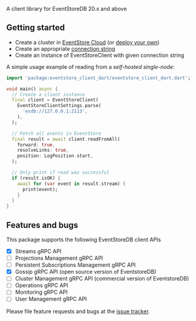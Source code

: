 A client library for EventStoreDB 20.x and above

## Getting started
* Create a cluster in [EventStore Cloud](https://developers.eventstore.com/cloud/intro/) (or [deploy your own](https://developers.eventstore.com/server/v21.6/docs/installation/#quick-start-preview))
* Create an appropriate [connection string](https://developers.eventstore.com/clients/grpc/getting-started/#connection-details)
* Create an instance of EventStoreClient with given connection string

A simple usage example of reading from a _self-hosted single-node_:

```dart
import 'package:eventstore_client_dart/eventstore_client_dart.dart';

void main() async {
  // Create a client instance
  final client = EventStoreClient(
    EventStoreClientSettings.parse(
      'esdb://127.0.0.1:2113',
    ),
  );

  // Fetch all events in EventStore
  final result = await client.readFromAll(
    forward: true,
    resolveLinks: true,
    position: LogPosition.start,
  );

  // Only print if read was successful
  if (result.isOK) {
    await for (var event in result.stream) {
      print(event);
    }
  }
}
```


## Features and bugs

This package supports the following EventStoreDB client APIs

- [x] Streams gRPC API
- [ ] Projections Management gRPC API
- [ ] Persistent Subscriptions Management gRPC API
- [x] Gossip gRPC API (open source version of EventstoreDB)
- [ ] Cluster Management gRPC API (commercial version of EventstoreDB)
- [ ] Operations gRPC API
- [ ] Monitoring gRPC API
- [ ] User Management gRPC API

Please file feature requests and bugs at the [issue tracker][tracker].

[tracker]: https://github.com/DISCOOS/eventstore-client-dart/issues/new
